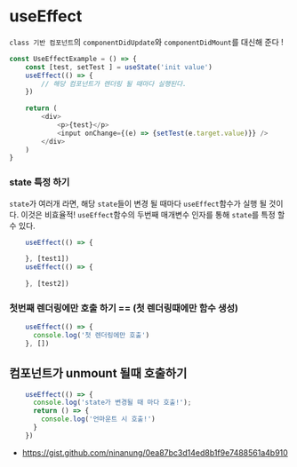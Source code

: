 # useEffect

`class 기반 컴포넌트`의 `componentDidUpdate`와 `componentDidMount`를 대신해 준다 !

```javascript
const UseEffectExample = () => {
    const [test, setTest ] = useState('init value')
    useEffect(() => {
        // 해당 컴포넌트가 렌더링 될 때마다 실행된다.
    })
    
    return (
        <div>
            <p>{test}</p> 
            <input onChange={(e) => {setTest(e.target.value)}} />
        </div>
    )
}
```


### state 특정 하기
`state`가 여러개 라면, 해당 `state`들이 변경 될 때마다 `useEffect`함수가 실행 될 것이다. 이것은 비효율적!
`useEffect`함수의 두번째 매개변수 인자를 통해 `state`를 특정 할 수 있다.
```javascript
    useEffect(() => {
    
    }, [test1])
    useEffect(() => {
    
    }, [test2])
```


### 첫번째 렌더링에만 호출 하기 == (첫 렌더링때에만 함수 생성)
```javascript
    useEffect(() => {
      console.log('첫 렌더링에만 호출')
    }, [])
```


## 컴포넌트가 unmount 될때 호출하기
```javascript
    useEffect(() => {
      console.log('state가 변경될 때 마다 호출!');
      return () => {
        console.log('언마운트 시 호출!')
      }
    })

```

- https://gist.github.com/ninanung/0ea87bc3d14ed8b1f9e7488561a4b910